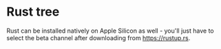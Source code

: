 # Rust tree
Rust can be installed natively on Apple Silicon as well - you'll just have to
select the beta channel after downloading from https://rustup.rs.


